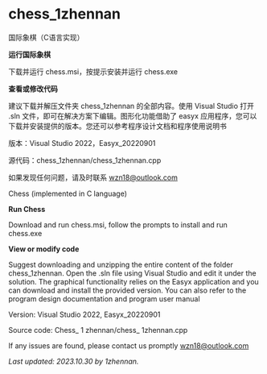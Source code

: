 # chess_1zhennan
国际象棋（C语言实现）

**运行国际象棋**

下载并运行 chess.msi，按提示安装并运行 chess.exe 

**查看或修改代码**

建议下载并解压文件夹 chess_1zhennan 的全部内容。使用 Visual Studio 打开 .sln 文件，即可在解决方案下编辑。图形化功能借助了 easyx 应用程序，您可以下载并安装提供的版本。您还可以参考程序设计文档和程序使用说明书

版本：Visual Studio 2022，Easyx_20220901

源代码：chess_1zhennan/chess_1zhennan.cpp

如果发现任何问题，请及时联系 wzn18@outlook.com

Chess (implemented in C language)

**Run Chess**

Download and run chess.msi, follow the prompts to install and run chess.exe

**View or modify code**

Suggest downloading and unzipping the entire content of the folder chess_1zhennan. Open the .sln file using Visual Studio and edit it under the solution. The graphical functionality relies on the Easyx application and you can download and install the provided version. You can also refer to the program design documentation and program user manual

Version: Visual Studio 2022, Easyx_20220901

Source code: Chess_ 1 zhennan/chess_ 1zhennan.cpp

If any issues are found, please contact us promptly wzn18@outlook.com

*Last updated: 2023.10.30 by 1zhennan.*
